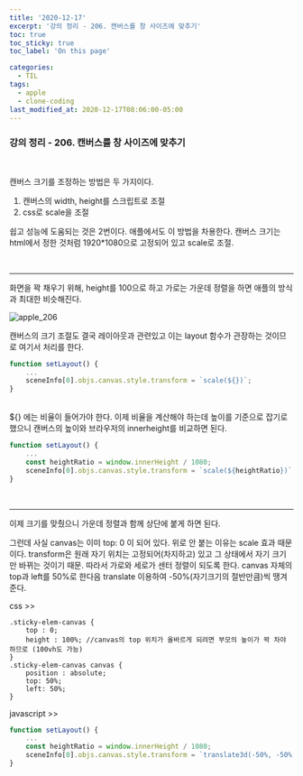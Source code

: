```yaml
---
title: '2020-12-17'
excerpt: '강의 정리 - 206. 캔버스를 창 사이즈에 맞추기'
toc: true
toc_sticky: true
toc_label: 'On this page'

categories:
  - TIL
tags:
  - apple
  - clone-coding
last_modified_at: 2020-12-17T08:06:00-05:00
---
```


### 강의 정리 - 206. 캔버스를 창 사이즈에 맞추기

<br />

캔버스 크기를 조정하는 방법은 두 가지이다.

1. 캔버스의 width, height를 스크립트로 조절
2. css로 scale을 조절

쉽고 성능에 도움되는 것은 2번이다. 애플에서도 이 방법을 차용한다. 캔버스 크기는 html에서 정한 것처럼 1920\*1080으로 고정되어 있고 scale로 조절.

<br />

---

화면을 꽉 채우기 위해, height를 100으로 하고 가로는 가운데 정렬을 하면 애플의 방식과 최대한 비슷해진다.

![apple_206](https://user-images.githubusercontent.com/75867748/102446908-3126ae00-4072-11eb-9c71-9963644e54ac.png)

캔버스의 크기 조절도 결국 레이아웃과 관련있고 이는 layout 함수가 관장하는 것이므로 여기서 처리를 한다.

```javascript
function setLayout() {
    ...
    sceneInfo[0].objs.canvas.style.transform = `scale(${})`;
}
```

<br />
${} 에는 비율이 들어가야 한다. 이제 비율을 계산해야 하는데 높이를 기준으로 잡기로 했으니 캔버스의 높이와 브라우저의 innerheight를 비교하면 된다.

```javascript
function setLayout() {
    ...
    const heightRatio = window.innerHeight / 1080;
    sceneInfo[0].objs.canvas.style.transform = `scale(${heightRatio})`;
}
```

<br />

---

이제 크기를 맞췄으니 가운데 정렬과 함께 상단에 붙게 하면 된다.

그런데 사실 canvas는 이미 top: 0 이 되어 있다. 위로 안 붙는 이유는 scale 효과 때문이다. transform은 원래 자기 위치는 고정되어(차지하고) 있고 그 상태에서 자기 크기만 바뀌는 것이기 때문. 따라서 가로와 세로가 센터 정렬이 되도록 한다. canvas 자체의 top과 left를 50%로 한다음 translate 이용하여 -50%(자기크기의 절반만큼)씩 땡겨준다.

css >>

```
.sticky-elem-canvas {
    top : 0;
    height : 100%; //canvas의 top 위치가 올바르게 되려면 부모의 높이가 꽉 차야 하므로 (100vh도 가능)
}
.sticky-elem-canvas canvas {
    position : absolute;
    top: 50%;
    left: 50%;
}
```

javascript >>

```javascript
function setLayout() {
    ...
    const heightRatio = window.innerHeight / 1080;
    sceneInfo[0].objs.canvas.style.transform = `translate3d(-50%, -50%, 0) scale(${heightRatio})`;
}
```

<br />
